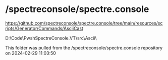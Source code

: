 # /spectreconsole/spectre.console

https://github.com/spectreconsole/spectre.console/tree/main/resources/scripts/Generator/Commands/AsciiCast

D:\Code\PwshSpectreConsole.VT\src\Ascii\

This folder was pulled from the /spectreconsole/spectre.console repository on 2024-02-29 11:03:50
